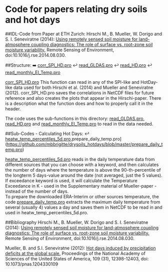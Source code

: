 # Code for papers relating dry soils and hot days
##IDL-Code from Paper at ETH Zurich: 
Hirschi M., B. Mueller, W. Dorigo and S. I. Seneviratne (2014): [Using remotely sensed soil moisture for land-atmosphere coupling diagnostics: The role of surface vs. root-zone soil moisture variability.](http://www.sciencedirect.com/science/article/pii/S003442571400337X) Remote Sensing of Environment,  doi:10.1016/j.rse.2014.08.030. 

##Structure:
:arrow_right: [corr_SPI_HD.pro](https://github.com/mbbrigitte/drysoils_hotdays/blob/master/corr_SPI_NHD.pro)
  :leftwards_arrow_with_hook: [read_GLDAS.pro](https://github.com/mbbrigitte/drysoils_hotdays/blob/master/read_GLDAS.pro)
  :leftwards_arrow_with_hook: [read_HD.pro](https://github.com/mbbrigitte/drysoils_hotdays/blob/master/read_HD.pro)
  :leftwards_arrow_with_hook: [read_monthly_EI_Temp.pro](https://github.com/mbbrigitte/drysoils_hotdays/blob/master/read_monthly_EI_Temp.pro)


[corr_SPI_HD.pro](https://github.com/mbbrigitte/drysoils_hotdays/blob/master/corr_SPI_NHD.pro) 
This function can read in any of the SPI-like and HotDay-like data used for both Hirschi et al. (2014) and Mueller and Seneviratne (2012). corr_SPI_HD.pro saves the correlations in NetCDF files for future reference and also creates the plots that appear in the Hirschi-paper. There is a description what the function does and how to properly call it in the header. 

The code uses the sub-functions in this directory: [read_GLDAS.pro](https://github.com/mbbrigitte/drysoils_hotdays/blob/master/read_GLDAS.pro), [read_HD.pro](https://github.com/mbbrigitte/drysoils_hotdays/blob/master/read_HD.pro) and [read_monthly_EI_Temp.pro](https://github.com/mbbrigitte/drysoils_hotdays/blob/master/read_monthly_EI_Temp.pro) to read in the data needed.  


##Sub-Codes - Calculating Hot Days:
:leftwards_arrow_with_hook: [heatw_temp_percentiles_5d.pro](https://github.com/mbbrigitte/drysoils_hotdays/blob/master/heatw_temp_percentiles_5d.pro),prepare_daily_temp.pro](https://github.com/mbbrigitte/drysoils_hotdays/blob/master/prepare_daily_temp.pro)

[heatw_temp_percentiles_5d.pro](https://github.com/mbbrigitte/drysoils_hotdays/blob/master/heatw_temp_percentiles_5d.pro) reads in the daily temperature data from different sources that you can choose with a keyword, and then calculates the number of days where the temperature is above the 90-th-percentile of the longterm 5 days-value around the date (not averaged, just the 5 values). If exceedance keyword is used, it will calculate the Temperature Exceedance in K - used in the Supplementary material of Mueller-paper - instead of the number of days.  
To prepare the downloaded ERA-Interim or other sources temperature, the code [prepare_daily_temp.pro](https://github.com/mbbrigitte/drysoils_hotdays/blob/master/prepare_daily_temp.pro) extracts the maximum daily temperature from several (usually 4) values a day and saves them in NetCDF to be read in and used in heatw_temp_percentiles_5d.pro.


##Bibliography
Hirschi M., B. Mueller, W. Dorigo and S. I. Seneviratne (2014): [Using remotely sensed soil moisture for land-atmosphere coupling diagnostics: The role of surface vs. root-zone soil moisture variability.](http://www.sciencedirect.com/science/article/pii/S003442571400337X) Remote Sensing of Environment,  doi:10.1016/j.rse.2014.08.030. 

Mueller, B. and S.I. Seneviratne (2012): [Hot days induced by precipitation deficits at the global scale.](http://www.pnas.org/content/109/31/12398.full?sid=1134f824-548e-4797-aeb9-3cfbf40f4931) Proceedings of the National Academy of Sciences of the United States of America, 109 (31), 12398-12403, doi: 10.1073/pnas.1204330109

